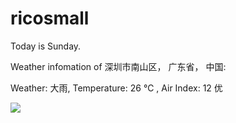 # ricosmall

Today is Sunday.

Weather infomation of 深圳市南山区， 广东省， 中国: 

Weather: 大雨, Temperature: 26 ℃ , Air Index: 12 优

<img src="https://github-readme-stats.vercel.app/api?username=ricosmall&show_icons=true" />
